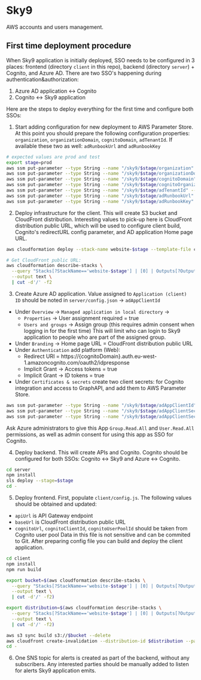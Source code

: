 # Sky9

AWS accounts and users management.

## First time deployment procedure

When Sky9 application is initially deployed, SSO needs to be configured in 3 places: frontend (directory `client` in this repo), backend (directory `server`) + Cognito, and Azure AD. There are two SSO's happening during authentication&authorization: 
1. Azure AD application <-> Cognito
2. Cognito <-> Sky9 application

Here are the steps to deploy everything for the first time and configure both SSOs:

1. Start adding configuration for new deployment to AWS Parameter Store.
  At this point you should prepare the following configuration properties: `organization`, `organizationDomain`, `cognitoDomain`, `adTenantId`. If available these two as well: `adRunbookUrl` and `adRunbookKey`

  ```Bash
  # expected values are prod and test
  export stage=prod
  aws ssm put-parameter --type String --name "/sky9/$stage/organization" --value "<organization>"
  aws ssm put-parameter --type String --name "/sky9/$stage/organizationDomain" --value "<organizationDomain>"
  aws ssm put-parameter --type String --name "/sky9/$stage/cognitoDomain" --value "<cognitoDomain>"
  aws ssm put-parameter --type String --name "/sky9/$stage/cognitoOrganization" --value "<cognitoOrganization>"
  aws ssm put-parameter --type String --name "/sky9/$stage/adTenantId" --value "<adTenantId>"
  aws ssm put-parameter --type String --name "/sky9/$stage/adRunbookUrl" --value "<adRunbookUrl>"
  aws ssm put-parameter --type String --name "/sky9/$stage/adRunbookKey" --value "<adRunbookKey>"
  ```

2. Deploy infrastructure for the client. This will create S3 bucket and CloudFront distribution. Interesting values to pick-up here is CloudFront distribution public URL, which will be used to configure client build, Cognito's redirectURL config parameter, and AD application Home page URL.

  ```Bash
  aws cloudformation deploy --stack-name website-$stage --template-file client/website.yml --parameter-overrides Environment=$stage

  # Get CloudFront public URL:
  aws cloudformation describe-stacks \
    --query "Stacks[?StackName=='website-$stage'] | [0] | Outputs[?OutputKey=='CloudfrontDistributionId'].OutputValue" \
    --output text \
    | cut -d'/' -f2
  ```

3. Create Azure AD application. Value assigned to `Application (client) ID` should be noted in `server/config.json` -> `adAppClientId`
  * Under `Overview` -> `Managed application in local directory` -> 
    * `Properties` -> User assignment required = true
    * `Users and groups` -> Assign group (this requires admin consent when logging in for the first time)
  This will limit who can login to Sky9 application to people who are part of the assigned group.
  * Under `Branding` -> Home page URL = CloudFront distribution public URL
  * Under `Authentication` add platform (Web): 
    * Redirect URI = https://{cognitoDomain}.auth.eu-west-1.amazoncognito.com/oauth2/idpresponse
    * Implicit Grant -> Access tokens = true
    * Implicit Grant -> ID tokens = true
  * Under `Certificates & secrets` create two client secrets: for Cognito integration and access to GraphAPI, and add them to AWS Parameter Store.

  ```Bash
  aws ssm put-parameter --type String --name "/sky9/$stage/adAppClientId" --value "<adAppClientId>"
  aws ssm put-parameter --type String --name "/sky9/$stage/adAppClientSecretSso" --value "<adAppClientSecretSso>"
  aws ssm put-parameter --type String --name "/sky9/$stage/adAppClientSecretGraph" --value "<adAppClientSecretGraph>"
  ```

  Ask Azure administrators to give this App `Group.Read.All` and `User.Read.All` permissions, as well as admin consent for using this app as SSO for Cognito.

4. Deploy backend. This will create APIs and Cognito. Cognito should be configured for both SSOs: Cognito <-> Sky9 and Azure <-> Cognito.

  ```Bash
  cd server
  npm install
  sls deploy --stage=$stage
  cd -
  ```

5. Deploy frontend. First, populate `client/config.js`. The following values should be obtained and updated: 
  * `apiUrl` is API Gateway endpoint
  * `baseUrl` is CloudFront distribution public URL
  * `cognitoUrl`, `cognitoClientId`, `cognitoUserPoolId` should be taken from Cognito user pool
  Data in this file is not sensitive and can be commited to Git.
  After preparing config file you can build and deploy the client application.

  ```Bash
  cd client
  npm install
  npm run build

  export bucket=$(aws cloudformation describe-stacks \
    --query "Stacks[?StackName=='website-$stage'] | [0] | Outputs[?OutputKey=='BucketName'].OutputValue" \
    --output text \
    | cut -d'/' -f2)

  export distribution=$(aws cloudformation describe-stacks \
    --query "Stacks[?StackName=='website-$stage'] | [0] | Outputs[?OutputKey=='CloudfrontDistributionId'].OutputValue" \
    --output text \
    | cut -d'/' -f2)

  aws s3 sync build s3://$bucket --delete
  aws cloudfront create-invalidation --distribution-id $distribution --paths "/*"
  cd -
  ```

6. One SNS topic for alerts is created as part of the backend, without any subscribers. Any interested parties should be manually added to listen for alerts Sky9 application emits.
